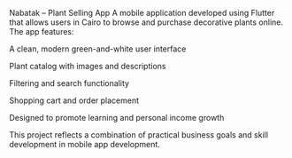 Nabatak – Plant Selling App
A mobile application developed using Flutter that allows users in Cairo to browse and purchase decorative plants online. The app features:

A clean, modern green-and-white user interface

Plant catalog with images and descriptions

Filtering and search functionality

Shopping cart and order placement

Designed to promote learning and personal income growth

This project reflects a combination of practical business goals and skill development in mobile app development.